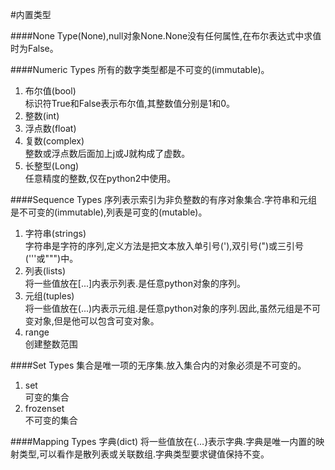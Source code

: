 #内置类型

####None
Type(None),null对象None.None没有任何属性,在布尔表达式中求值时为False。
 
####Numeric Types
所有的数字类型都是不可变的(immutable)。

1. 布尔值(bool)  
标识符True和False表示布尔值,其整数值分别是1和0。
2. 整数(int)
3. 浮点数(float)
4. 复数(complex)  
整数或浮点数后面加上j或J就构成了虚数。
5. 长整型(Long)  
任意精度的整数,仅在python2中使用。
 
####Sequence Types
序列表示索引为非负整数的有序对象集合.字符串和元组是不可变的(immutable),列表是可变的(mutable)。

1. 字符串(strings)  
字符串是字符的序列,定义方法是把文本放入单引号('),双引号(")或三引号('''或""")中。
2. 列表(lists)  
将一些值放在[...]内表示列表.是任意python对象的序列。
3. 元组(tuples)  
将一些值放在(...)内表示元组.是任意python对象的序列.因此,虽然元组是不可变对象,但是他可以包含可变对象。
4. range  
创建整数范围
 
####Set Types
集合是唯一项的无序集.放入集合内的对象必须是不可变的。

1. set  
可变的集合
2. frozenset  
不可变的集合
 
####Mapping Types
字典(dict)
将一些值放在{...}表示字典.字典是唯一内置的映射类型,可以看作是散列表或关联数组.字典类型要求键值保持不变。
 